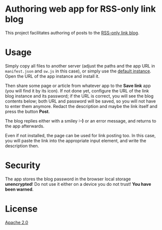 # Authoring web app for RSS-only link blog

This project facilitates authoring of posts to the [RSS-only link blog](https://github.com/wincentbalin/rss-only-link-blog).

# Usage

Simply copy all files to another server (adjust the paths and the app URL in `manifest.json` and `sw.js` in this case), or simply use the [default instance](https://wincentbalin.github.io/rss-only-link-blog-app/). Open the URL of the app instance and install it.

Then share some page or article from whatever app to the **Save link** app (you will find it by its icon). If not done yet, configure the URL of the link blog instance and its password; if the URL is correct, you will see the blog contents below; both URL and password will be saved, so you will not have to enter them anymore. Redact the description and maybe the link itself and press the button **Post**.

The blog replies either with a smiley **:-)** or an error message, and returns to the app afterwards.

Even if not installed, the page can be used for link posting too. In this case, you will paste the link into the appropriate input element, and write the description then.

# Security

The app stores the blog password in the browser local storage **unencrypted**! Do not use it either on a device you do not trust! **You have been warned**.

# License

[Apache 2.0](LICENSE)
